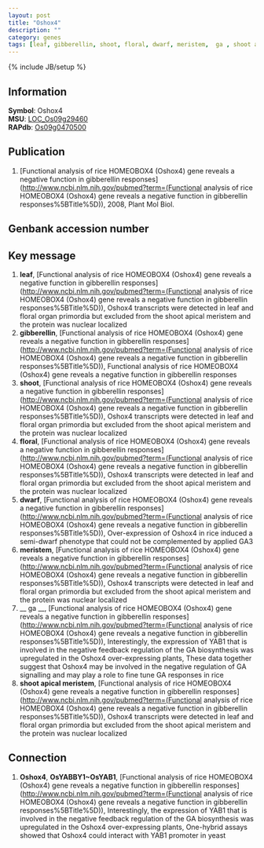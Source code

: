 ```yaml
---
layout: post
title: "Oshox4"
description: ""
category: genes
tags: [leaf, gibberellin, shoot, floral, dwarf, meristem,  ga , shoot apical meristem]
---
```

{% include JB/setup %}

## Information
__Symbol__: Oshox4  
__MSU__: [LOC_Os09g29460](http://rice.plantbiology.msu.edu/cgi-bin/ORF_infopage.cgi?orf=LOC_Os09g29460)  
__RAPdb__: [Os09g0470500](http://rapdb.dna.affrc.go.jp/viewer/gbrowse_details/irgsp1?name=Os09g0470500)  

## Publication
1. [Functional analysis of rice HOMEOBOX4 (Oshox4) gene reveals a negative function in gibberellin responses](http://www.ncbi.nlm.nih.gov/pubmed?term=(Functional analysis of rice HOMEOBOX4 (Oshox4) gene reveals a negative function in gibberellin responses%5BTitle%5D)), 2008, Plant Mol Biol.

## Genbank accession number

## Key message
1. __leaf__, [Functional analysis of rice HOMEOBOX4 (Oshox4) gene reveals a negative function in gibberellin responses](http://www.ncbi.nlm.nih.gov/pubmed?term=(Functional analysis of rice HOMEOBOX4 (Oshox4) gene reveals a negative function in gibberellin responses%5BTitle%5D)),  Oshox4 transcripts were detected in leaf and floral organ primordia but excluded from the shoot apical meristem and the protein was nuclear localized
2. __gibberellin__, [Functional analysis of rice HOMEOBOX4 (Oshox4) gene reveals a negative function in gibberellin responses](http://www.ncbi.nlm.nih.gov/pubmed?term=(Functional analysis of rice HOMEOBOX4 (Oshox4) gene reveals a negative function in gibberellin responses%5BTitle%5D)), Functional analysis of rice HOMEOBOX4 (Oshox4) gene reveals a negative function in gibberellin responses
3. __shoot__, [Functional analysis of rice HOMEOBOX4 (Oshox4) gene reveals a negative function in gibberellin responses](http://www.ncbi.nlm.nih.gov/pubmed?term=(Functional analysis of rice HOMEOBOX4 (Oshox4) gene reveals a negative function in gibberellin responses%5BTitle%5D)),  Oshox4 transcripts were detected in leaf and floral organ primordia but excluded from the shoot apical meristem and the protein was nuclear localized
4. __floral__, [Functional analysis of rice HOMEOBOX4 (Oshox4) gene reveals a negative function in gibberellin responses](http://www.ncbi.nlm.nih.gov/pubmed?term=(Functional analysis of rice HOMEOBOX4 (Oshox4) gene reveals a negative function in gibberellin responses%5BTitle%5D)),  Oshox4 transcripts were detected in leaf and floral organ primordia but excluded from the shoot apical meristem and the protein was nuclear localized
5. __dwarf__, [Functional analysis of rice HOMEOBOX4 (Oshox4) gene reveals a negative function in gibberellin responses](http://www.ncbi.nlm.nih.gov/pubmed?term=(Functional analysis of rice HOMEOBOX4 (Oshox4) gene reveals a negative function in gibberellin responses%5BTitle%5D)),  Over-expression of Oshox4 in rice induced a semi-dwarf phenotype that could not be complemented by applied GA3
6. __meristem__, [Functional analysis of rice HOMEOBOX4 (Oshox4) gene reveals a negative function in gibberellin responses](http://www.ncbi.nlm.nih.gov/pubmed?term=(Functional analysis of rice HOMEOBOX4 (Oshox4) gene reveals a negative function in gibberellin responses%5BTitle%5D)),  Oshox4 transcripts were detected in leaf and floral organ primordia but excluded from the shoot apical meristem and the protein was nuclear localized
7. __ ga __, [Functional analysis of rice HOMEOBOX4 (Oshox4) gene reveals a negative function in gibberellin responses](http://www.ncbi.nlm.nih.gov/pubmed?term=(Functional analysis of rice HOMEOBOX4 (Oshox4) gene reveals a negative function in gibberellin responses%5BTitle%5D)),  Interestingly, the expression of YAB1 that is involved in the negative feedback regulation of the GA biosynthesis was upregulated in the Oshox4 over-expressing plants, These data together suggest that Oshox4 may be involved in the negative regulation of GA signalling and may play a role to fine tune GA responses in rice
8. __shoot apical meristem__, [Functional analysis of rice HOMEOBOX4 (Oshox4) gene reveals a negative function in gibberellin responses](http://www.ncbi.nlm.nih.gov/pubmed?term=(Functional analysis of rice HOMEOBOX4 (Oshox4) gene reveals a negative function in gibberellin responses%5BTitle%5D)),  Oshox4 transcripts were detected in leaf and floral organ primordia but excluded from the shoot apical meristem and the protein was nuclear localized

## Connection
1. __Oshox4__, __OsYABBY1~OsYAB1__, [Functional analysis of rice HOMEOBOX4 (Oshox4) gene reveals a negative function in gibberellin responses](http://www.ncbi.nlm.nih.gov/pubmed?term=(Functional analysis of rice HOMEOBOX4 (Oshox4) gene reveals a negative function in gibberellin responses%5BTitle%5D)),  Interestingly, the expression of YAB1 that is involved in the negative feedback regulation of the GA biosynthesis was upregulated in the Oshox4 over-expressing plants, One-hybrid assays showed that Oshox4 could interact with YAB1 promoter in yeast


